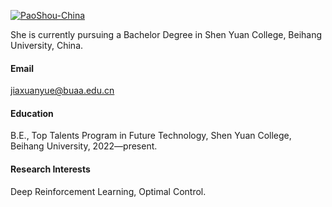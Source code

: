 

[![PaoShou-China](https://img.shields.io/badge/PaoShou_China-github-blue?logo=github)](https://github.com/PaoShou-China)

She is currently pursuing a Bachelor Degree in Shen Yuan College, Beihang University, China.

#### Email
jiaxuanyue@buaa.edu.cn

#### Education
B.E., Top Talents Program in Future Technology, Shen Yuan College, Beihang University, 2022—present.

#### Research Interests
Deep Reinforcement Learning, Optimal Control.


